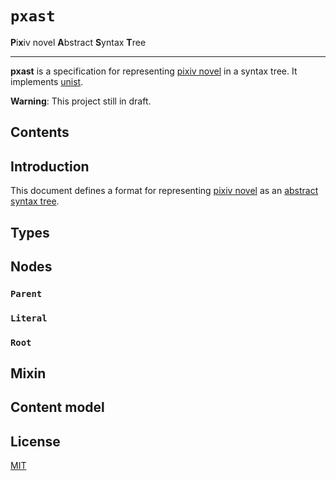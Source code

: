 # `pxast`

**P**i**x**iv novel **A**bstract **S**yntax **T**ree

----------

**pxast** is a specification for representing [pixiv novel][pixiv-novel] in a syntax tree. It implements [unist][unist].

**Warning**: This project still in draft.

## Contents

## Introduction

This document defines a format for representing [pixiv novel][pixiv-novel] as an [abstract syntax tree][syntax-tree].

## Types

## Nodes

### `Parent`

### `Literal`

### `Root`

## Mixin

## Content model

## License

[MIT][license]

<!-- Link Definitions -->

[license]: ./LICENSE
[pixiv-novel]: https://www.pixiv.net/novel/
[unist]: https://github.com/syntax-tree/unist
[syntax-tree]: https://github.com/syntax-tree/unist#syntax-tree
